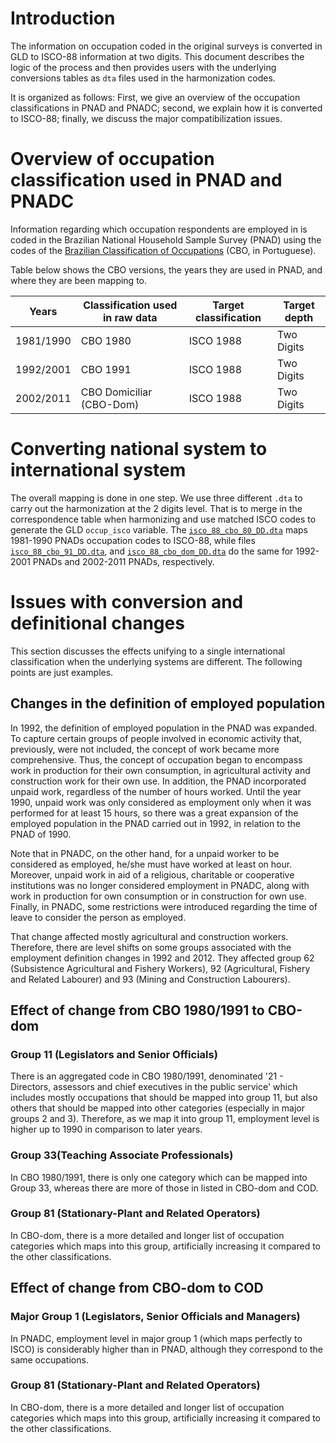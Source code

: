 # Introduction

The information on occupation coded in the original surveys is converted in GLD to ISCO-88 information at two digits. This document describes the logic of the process and then provides users with the underlying conversions tables as `dta` files used in the harmonization codes.

It is organized as follows: First, we give an overview of the occupation classifications in PNAD and PNADC; second, we explain how it is converted to ISCO-88; finally, we discuss the major compatibilization issues.

# Overview of occupation classification used in PNAD and PNADC

Information regarding which occupation respondents are employed in is coded in the Brazilian National Household Sample Survey (PNAD) using the codes of the [Brazilian Classification of Occupations](https://concla.ibge.gov.br/documentacao/cronologia/cbo.html) (CBO, in Portuguese).

Table below shows the CBO versions, the years they are used in PNAD, and where they are been mapping to.

| Years     | Classification used in raw data | Target classification | Target depth
|-----------|---------------------------------|-----------------------|--------------|
| 1981/1990 | CBO 1980                        | ISCO 1988             | Two Digits   |
| 1992/2001 | CBO 1991                        | ISCO 1988             | Two Digits   |
| 2002/2011 | CBO Domiciliar (CBO-Dom)        | ISCO 1988             | Two Digits   |

# Converting national system to international system

The overall mapping is done in one step. We use three different `.dta` to carry out the harmonization at the 2 digits level. That is to merge in the correspondence table when harmonizing and use matched ISCO codes to generate the GLD `occup_isco` variable. The [`isco_88_cbo_80_DD.dta`](utilities/Additional%20Data/isco_88_cbo_80_DD.dta) maps 1981-1990 PNADs occupation codes to ISCO-88, while files [`isco_88_cbo_91_DD.dta`](utilities/Additional%20Data/isco_88_cbo_91_DD.dta), and [`isco_88_cbo_dom_DD.dta`](utilities/Additional%20Data/isco_88_cbo_dom_DD.dta) do the same for 1992-2001 PNADs and 2002-2011 PNADs, respectively.

# Issues with conversion and definitional changes

This section discusses the effects unifying to a single international classification when the underlying systems are different. The following points are just examples.

## Changes in the definition of employed population

In 1992, the definition of employed population in the PNAD was expanded. To capture certain groups of people involved in economic activity that, previously, were not included, the concept of work became more comprehensive. Thus, the concept of occupation began to encompass work in production for their own consumption, in agricultural activity and construction work for their own use. In addition, the PNAD incorporated unpaid work, regardless of the number of hours worked. Until the year 1990, unpaid work was only considered as employment only when it was performed for at least 15 hours, so there was a great expansion of the employed population in the PNAD carried out in 1992, in relation to the PNAD of 1990.

Note that in PNADC, on the other hand, for a unpaid worker to be considered as employed, he/she must have worked at least on hour. Moreover, unpaid work in aid of a religious, charitable or cooperative institutions was no longer considered employment in PNADC, along with work in production for own consumption or in construction for own use. Finally, in PNADC, some restrictions were introduced regarding the time of leave to consider the person as employed.


That change affected mostly agricultural and construction workers. Therefore, there are level shifts on some groups associated with the employment definition changes in 1992 and 2012. They affected group 62 (Subsistence Agricultural and Fishery Workers), 92 (Agricultural, Fishery and Related Labourer) and 93 (Mining and Construction Labourers).


## Effect of change from CBO 1980/1991 to CBO-dom

### Group 11 (Legislators and Senior Officials)

There is an aggregated code in CBO 1980/1991, denominated '21 - Directors, assessors and chief executives in the public service' which includes mostly occupations that should be mapped into group 11, but also others that should be mapped into other categories (especially in major groups 2 and 3). Therefore, as we map it into group 11, employment level is higher up to 1990 in comparison to later years.

### Group 33(Teaching Associate Professionals)

In CBO 1980/1991, there is only one category which can be mapped into Group 33, whereas there are more of those in listed in CBO-dom and COD.

### Group 81 (Stationary-Plant and Related Operators)

In CBO-dom, there is a more detailed and longer list of occupation categories which maps into this group, artificially increasing it compared to the other classifications.


## Effect of change from CBO-dom to COD

### Major Group 1 (Legislators, Senior Officials and Managers)

In PNADC, employment level in major group 1 (which maps perfectly to ISCO) is considerably higher than in PNAD, although they correspond to the same occupations.

### Group 81 (Stationary-Plant and Related Operators)

In CBO-dom, there is a more detailed and longer list of occupation categories which maps into this group, artificially increasing it compared to the other classifications.
